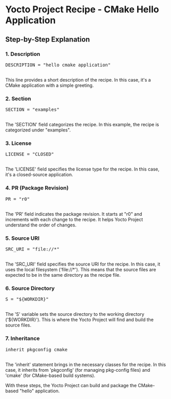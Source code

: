 <h1>Yocto Project Recipe - CMake Hello Application</h1>

<h2>Step-by-Step Explanation</h2>

<h3>1. Description</h3>

<pre>
DESCRIPTION = "hello cmake application"
    </pre>

<p>This line provides a short description of the recipe. In this case, it's a CMake application with a simple greeting.</p>

<h3>2. Section</h3>

<pre>
SECTION = "examples"
    </pre>

<p>The 'SECTION' field categorizes the recipe. In this example, the recipe is categorized under "examples".</p>

<h3>3. License</h3>

<pre>
LICENSE = "CLOSED"
    </pre>

<p>The 'LICENSE' field specifies the license type for the recipe. In this case, it's a closed-source application.</p>

<h3>4. PR (Package Revision)</h3>

<pre>
PR = "r0"
    </pre>

<p>The 'PR' field indicates the package revision. It starts at "r0" and increments with each change to the recipe. It helps Yocto Project understand the order of changes.</p>

<h3>5. Source URI</h3>

<pre>
SRC_URI = "file://*"
    </pre>

<p>The 'SRC_URI' field specifies the source URI for the recipe. In this case, it uses the local filesystem ('file://*'). This means that the source files are expected to be in the same directory as the recipe file.</p>

<h3>6. Source Directory</h3>

<pre>
S = "${WORKDIR}"
    </pre>

<p>The 'S' variable sets the source directory to the working directory ('${WORKDIR}'). This is where the Yocto Project will find and build the source files.</p>

<h3>7. Inheritance</h3>

<pre>
inherit pkgconfig cmake
    </pre>

<p>The 'inherit' statement brings in the necessary classes for the recipe. In this case, it inherits from 'pkgconfig' (for managing pkg-config files) and 'cmake' (for CMake-based build systems).</p>

<p>With these steps, the Yocto Project can build and package the CMake-based "hello" application.</p>
